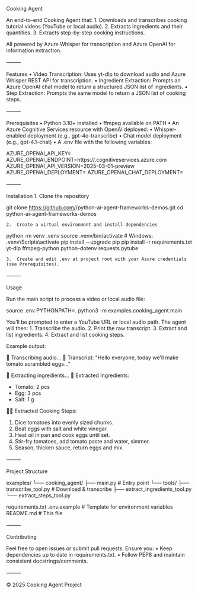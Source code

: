 Cooking Agent

An end-to-end Cooking Agent that:
	1.	Downloads and transcribes cooking tutorial videos (YouTube or local audio).
	2.	Extracts ingredients and their quantities.
	3.	Extracts step-by-step cooking instructions.

All powered by Azure Whisper for transcription and Azure OpenAI for information extraction.

⸻

Features
	•	Video Transcription: Uses yt-dlp to download audio and Azure Whisper REST API for transcription.
	•	Ingredient Extraction: Prompts an Azure OpenAI chat model to return a structured JSON list of ingredients.
	•	Step Extraction: Prompts the same model to return a JSON list of cooking steps.

⸻

Prerequisites
	•	Python 3.10+ installed
	•	ffmpeg available on PATH
	•	An Azure Cognitive Services resource with OpenAI deployed:
	•	Whisper-enabled deployment (e.g., gpt-4o-transcribe)
	•	Chat model deployment (e.g., gpt-4.1-chat)
	•	A .env file with the following variables:

AZURE_OPENAI_API_KEY=<your-key>
AZURE_OPENAI_ENDPOINT=https://<your-resource>.cognitiveservices.azure.com
AZURE_OPENAI_API_VERSION=2025-03-01-preview
AZURE_OPENAI_DEPLOYMENT=<your-whisper-deployment>
AZURE_OPENAI_CHAT_DEPLOYMENT=<your-chat-deployment>



⸻

Installation
	1.	Clone the repository

git clone https://github.com/<your-user>/python-ai-agent-frameworks-demos.git
cd python-ai-agent-frameworks-demos


	2.	Create a virtual environment and install dependencies

python -m venv .venv
source .venv/bin/activate          # Windows: .venv\Scripts\activate
pip install --upgrade pip
pip install -r requirements.txt yt-dlp ffmpeg-python python-dotenv requests pytube


	3.	Create and edit .env at project root with your Azure credentials (see Prerequisites).

⸻

Usage

Run the main script to process a video or local audio file:

source .env
PYTHONPATH=. python3 -m examples.cooking_agent.main

You’ll be prompted to enter a YouTube URL or local audio path. The agent will then:
	1.	Transcribe the audio.
	2.	Print the raw transcript.
	3.	Extract and list ingredients.
	4.	Extract and list cooking steps.

Example output:

🔄 Transcribing audio...
📝 Transcript:
 "Hello everyone, today we'll make tomato scrambled eggs..."

🔄 Extracting ingredients...
🍅 Extracted Ingredients:
  - Tomato: 2 pcs
  - Egg: 3 pcs
  - Salt: 1 g

👩‍🍳 Extracted Cooking Steps:
  1. Dice tomatoes into evenly sized chunks.
  2. Beat eggs with salt and white vinegar.
  3. Heat oil in pan and cook eggs until set.
  4. Stir-fry tomatoes, add tomato paste and water, simmer.
  5. Season, thicken sauce, return eggs and mix.



⸻

Project Structure

examples/
└── cooking_agent/
    ├── main.py                # Entry point
    └── tools/
        ├── transcribe_tool.py # Download & transcribe
        ├── extract_ingredients_tool.py
        └── extract_steps_tool.py

requirements.txt
.env.example                 # Template for environment variables
README.md                    # This file



⸻

Contributing

Feel free to open issues or submit pull requests. Ensure you:
	•	Keep dependencies up to date in requirements.txt.
	•	Follow PEP8 and maintain consistent docstrings/comments.

⸻

© 2025 Cooking Agent Project